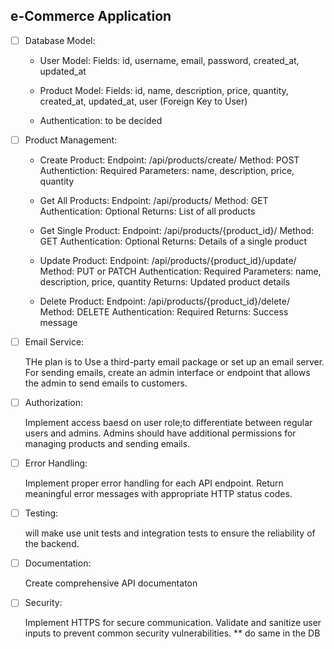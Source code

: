 ## e-Commerce Application 

- [ ] Database Model:

    - User Model:
        Fields: id, username, email, password, created_at, updated_at
    - Product Model:
        Fields: id, name, description, price, quantity, created_at, updated_at, user (Foreign Key to User)

    - Authentication:
        to be decided

- [ ] Product Management:

    - Create Product:
        Endpoint: /api/products/create/
        Method: POST
        Authentiction: Required
        Parameters: name, description, price, quantity

    -  Get All Products:
        Endpoint: /api/products/
        Method: GET
        Authentication: Optional
        Returns: List of all products

   -  Get Single Product:
        Endpoint: /api/products/{product_id}/
        Method: GET
        Authentication: Optional
        Returns: Details of a single product

    - Update Product:
        Endpoint: /api/products/{product_id}/update/
        Method: PUT or PATCH
        Authentication: Required
        Parameters: name, description, price, quantity
        Returns: Updated product details

    - Delete Product:
        Endpoint: /api/products/{product_id}/delete/
        Method: DELETE
        Authentication: Required
        Returns: Success message

- [ ] Email Service:

    THe plan is to Use a third-party email package or set up an email server.
    For sending emails, create an admin interface or endpoint that allows the admin to send emails to customers.

- [ ] Authorization:

    Implement access baesd on user role;to differentiate between regular users and admins.
    Admins should have additional permissions for managing products and sending emails.

- [ ] Error Handling:

    Implement proper error handling for each API endpoint.
    Return meaningful error messages with appropriate HTTP status codes.

- [ ] Testing:

    will make use unit tests and integration tests to ensure the reliability of the backend.

- [ ] Documentation:

    Create comprehensive API documentaton

- [ ] Security:

    Implement HTTPS for secure communication.
    Validate and sanitize user inputs to prevent common security vulnerabilities.
    ** do same in the DB